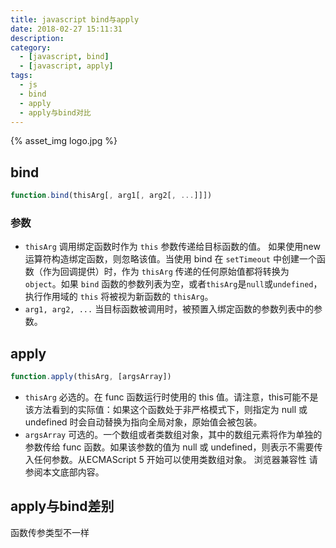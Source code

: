 ```yaml
---
title: javascript bind与apply
date: 2018-02-27 15:11:31
description:
category:
  - [javascript, bind]
  - [javascript, apply]
tags:
  - js
  - bind
  - apply
  - apply与bind对比
---
```


{% asset_img logo.jpg %}

<!-- more -->

## bind

``` js
function.bind(thisArg[, arg1[, arg2[, ...]]])
```

### 参数

- `thisArg`
调用绑定函数时作为 `this` 参数传递给目标函数的值。 如果使用new运算符构造绑定函数，则忽略该值。当使用 bind 在 `setTimeout` 中创建一个函数（作为回调提供）时，作为 `thisArg` 传递的任何原始值都将转换为 `object`。如果 `bind` 函数的参数列表为空，或者`thisArg`是`null`或`undefined`，执行作用域的 `this` 将被视为新函数的 `thisArg`。
- `arg1, arg2, ...`
当目标函数被调用时，被预置入绑定函数的参数列表中的参数。

## apply

``` js
function.apply(thisArg, [argsArray])
```

- `thisArg`
必选的。在 func 函数运行时使用的 this 值。请注意，this可能不是该方法看到的实际值：如果这个函数处于非严格模式下，则指定为 null 或 undefined 时会自动替换为指向全局对象，原始值会被包装。
- `argsArray`
可选的。一个数组或者类数组对象，其中的数组元素将作为单独的参数传给 func 函数。如果该参数的值为 null 或  undefined，则表示不需要传入任何参数。从ECMAScript 5 开始可以使用类数组对象。 浏览器兼容性 请参阅本文底部内容。

## apply与bind差别

函数传参类型不一样